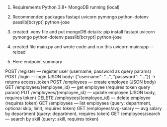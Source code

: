 1. Requirements
  Python 3.8+
  MongoDB running (local)

2. Recommended packages
  fastapi
  uvicorn
  pymongo
  python-dotenv
  passlib[bcrypt]
  python-jose

3. created .venv file and put mongoDB details:
  pip install fastapi uvicorn pymongo python-dotenv passlib[bcrypt] python-jose

4. created file main.py and wrote code and run this
  uvicorn main:app --reload

5. Here endpoint summary

  POST /register — register user (username, password as query params)
  POST /login — login (JSON body: {"username": "...", "password": "..."}) → returns access_token
  POST /employees — create employee (JSON body)
  GET /employees/{employee_id} — get employee (requires token query param)
  PUT /employees/{employee_id} — update employee (JSON body, requires token)
  DELETE /employees/{employee_id} — delete employee (requires token)
  GET /employees — list employees (query: department, optional skip, limit, requires token)
  GET /employees/avg-salary — avg salary by department (query: department, requires token)
  GET /employees/search — search by skill (query: skill, requires token)
